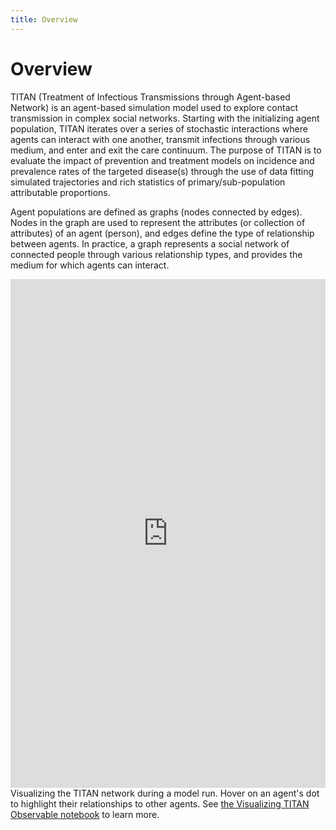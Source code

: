 ```yaml
---
title: Overview
---
```

# Overview

TITAN (Treatment of Infectious Transmissions through Agent-based Network) is an agent-based simulation model used to explore contact transmission in complex social networks. Starting with the initializing agent population, TITAN iterates over a series of stochastic interactions where agents can interact with one another, transmit infections through various medium, and enter and exit the care continuum. The purpose of TITAN is to evaluate the impact of prevention and treatment models on incidence and prevalence rates of the targeted disease(s) through the use of data fitting simulated trajectories and rich statistics of primary/sub-population attributable proportions.

Agent populations are defined as graphs (nodes connected by edges). Nodes in the graph are used to represent the attributes (or collection of attributes) of an agent (person), and edges define the type of relationship between agents. In practice, a graph represents a social network of connected people through various relationship types, and provides the medium for which agents can interact.

<div>
  <iframe width="100%" height="814" frameborder="0"
    src="https://observablehq.com/embed/@mcmcgrath13/visualizing-titan?cells=viewof+circle_view"></iframe>
  <figcaption>Visualizing the TITAN network during a model run.  Hover on an agent's dot to highlight their relationships to other agents. See <a href="https://observablehq.com/@mcmcgrath13/visualizing-titan">the Visualizing TITAN Observable notebook</a> to learn more.</figcaption>
</div>
